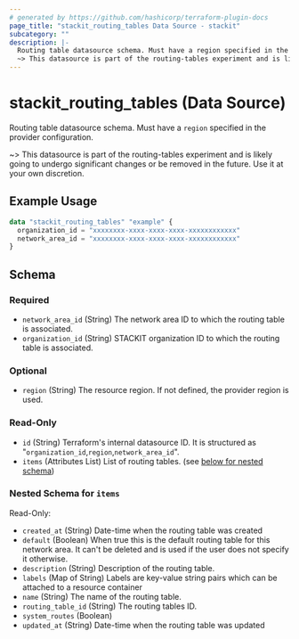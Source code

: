 ```yaml
---
# generated by https://github.com/hashicorp/terraform-plugin-docs
page_title: "stackit_routing_tables Data Source - stackit"
subcategory: ""
description: |-
  Routing table datasource schema. Must have a region specified in the provider configuration.
  ~> This datasource is part of the routing-tables experiment and is likely going to undergo significant changes or be removed in the future. Use it at your own discretion.
---
```


# stackit_routing_tables (Data Source)

Routing table datasource schema. Must have a `region` specified in the provider configuration.

~> This datasource is part of the routing-tables experiment and is likely going to undergo significant changes or be removed in the future. Use it at your own discretion.

## Example Usage

```terraform
data "stackit_routing_tables" "example" {
  organization_id = "xxxxxxxx-xxxx-xxxx-xxxx-xxxxxxxxxxxx"
  network_area_id = "xxxxxxxx-xxxx-xxxx-xxxx-xxxxxxxxxxxx"
}
```

<!-- schema generated by tfplugindocs -->
## Schema

### Required

- `network_area_id` (String) The network area ID to which the routing table is associated.
- `organization_id` (String) STACKIT organization ID to which the routing table is associated.

### Optional

- `region` (String) The resource region. If not defined, the provider region is used.

### Read-Only

- `id` (String) Terraform's internal datasource ID. It is structured as "`organization_id`,`region`,`network_area_id`".
- `items` (Attributes List) List of routing tables. (see [below for nested schema](#nestedatt--items))

<a id="nestedatt--items"></a>
### Nested Schema for `items`

Read-Only:

- `created_at` (String) Date-time when the routing table was created
- `default` (Boolean) When true this is the default routing table for this network area. It can't be deleted and is used if the user does not specify it otherwise.
- `description` (String) Description of the routing table.
- `labels` (Map of String) Labels are key-value string pairs which can be attached to a resource container
- `name` (String) The name of the routing table.
- `routing_table_id` (String) The routing tables ID.
- `system_routes` (Boolean)
- `updated_at` (String) Date-time when the routing table was updated
